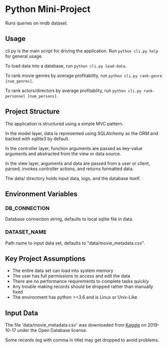# Python Mini-Project

Runs queries on imdb dataset.


## Usage

cli.py is the main script for driving the application. Run
`python cli.py help`
for general usage.

To load data into a database, run
`python cli.py load-data`.

To rank movie genres by average profitability, run
`python cli.py rank-genre [num_genres]`.

To rank actors/directors by average profitablity, run
`python cli.py rank-personnel [num_persons]`.


## Project Structure

The application is structured using a simple MVC pattern.

In the model layer, data is represented using SQLAlchemy as the ORM and
backed with sqllite3 by default.

In the controller layer, function arguments are passed as key-value
arguments and abstracted from the view or data source.

In the view layer, arguments and data are passed from a user or client,
parsed, invokes controller actions, and returns formatted data.

The data/ directory holds input data, logs, and the database itself.


## Environment Variables

### DB_CONNECTION
Database connection string, defaults to local sqlite file in data.

### DATASET_NAME
Path name to input data set, defaults to "data/movie_metadata.csv".


## Key Project Assumptions

- The entire data set can load into system memory
- The user has full permissions to access and edit the data
- There are no performance requirements to complete tasks quickly
- Any trouble making records should be dropped rather than manually fixed
- The environment has python >=3.6 and is Linux or Unix-Like


## Input Data

The file 'data/movie_metadata.csv' was downloaded from
[Kaggle](https://www.kaggle.com/carolzhangdc/imdb-5000-movie-dataset/data)
on 2019-10-17 under the Open Database license.

Some records (eg with comma in title) may get dropped to avoid problems.
